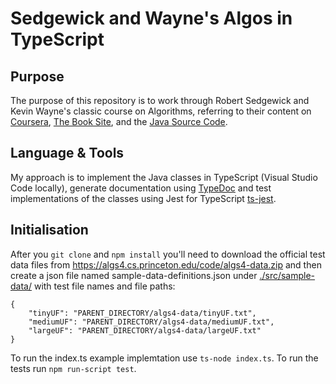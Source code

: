 # Sedgewick and Wayne's Algos in TypeScript
## Purpose
The purpose of this repository is to work through Robert Sedgewick and Kevin Wayne's classic course on Algorithms, referring to their content on [Coursera](https://www.coursera.org/learn/algorithms-part1), [The Book Site](https://algs4.cs.princeton.edu/), and the [Java Source Code](https://github.com/kevin-wayne/algs4).
## Language & Tools
My approach is to implement the Java classes in TypeScript (Visual Studio Code locally), generate documentation using [TypeDoc](http://typedoc.org/guides/doccomments/) and test implementations of the classes using Jest for TypeScript [ts-jest](https://github.com/kulshekhar/ts-jest).
## Initialisation
After you `git clone` and `npm install` you'll need to download the official test data files from https://algs4.cs.princeton.edu/code/algs4-data.zip and then create a json file named sample-data-definitions.json under [./src/sample-data/](./src/sample-data) with test file names and file paths:
```
{
    "tinyUF": "PARENT_DIRECTORY/algs4-data/tinyUF.txt",
    "mediumUF": "PARENT_DIRECTORY/algs4-data/mediumUF.txt",
    "largeUF": "PARENT_DIRECTORY/algs4-data/largeUF.txt"
}
```

To run the index.ts example implemtation use `ts-node index.ts`.
To run the tests run `npm run-script test`.

